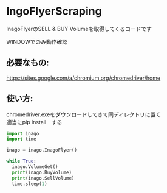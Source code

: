 # IngoFlyerScraping
InagoFlyerのSELL &amp; BUY Volumeを取得してくるコードです

WINDOWでのみ動作確認


必要なもの:
------------------------
https://sites.google.com/a/chromium.org/chromedriver/home



使い方:
-----------------------
chromedriver.exeをダウンロードしてきて同ディレクトリに置く  
適当にpip install　する

```python
import inago
import time

inago = inago.InagoFlyer()

while True:
  inago.VolumeGet()
  print(inago.BuyVolume)
  print(inago.SellVolume)
  time.sleep(1)
```
